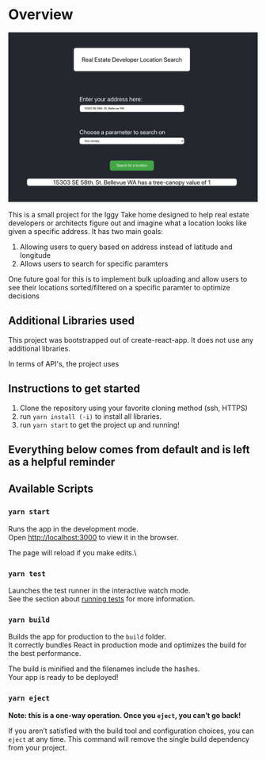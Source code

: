 # Overview

![Image of what the project looks like](public/img.png)

This is a small project for the Iggy Take home designed to help real estate developers or architects figure out and imagine what a location looks like given
a specific address. It has two main goals:

1. Allowing users to query based on address instead of latitude and longitude
2. Allows users to search for specific paramters

One future goal for this is to implement bulk uploading and allow users to see their locations sorted/filtered on a specific paramter to optimize decisions

## Additional Libraries used

This project was bootstrapped out of create-react-app. It does not use any additional libraries.

In terms of API's, the project uses

## Instructions to get started

1. Clone the repository using your favorite cloning method (ssh, HTTPS)
2. run `yarn install (-i)` to install all libraries.
3. run `yarn start` to get the project up and running!

## Everything below comes from default and is left as a helpful reminder

## Available Scripts

### `yarn start`

Runs the app in the development mode.\
Open [http://localhost:3000](http://localhost:3000) to view it in the browser.

The page will reload if you make edits.\

### `yarn test`

Launches the test runner in the interactive watch mode.\
See the section about [running tests](https://facebook.github.io/create-react-app/docs/running-tests) for more information.

### `yarn build`

Builds the app for production to the `build` folder.\
It correctly bundles React in production mode and optimizes the build for the best performance.

The build is minified and the filenames include the hashes.\
Your app is ready to be deployed!

### `yarn eject`

**Note: this is a one-way operation. Once you `eject`, you can’t go back!**

If you aren’t satisfied with the build tool and configuration choices, you can `eject` at any time. This command will remove the single build dependency from your project.
